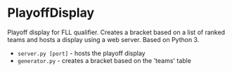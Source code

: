 # PlayoffDisplay
Playoff display for FLL qualifier. Creates a bracket based on a list of ranked teams and hosts a display using a web server. Based on Python 3.

* `server.py [port]` - hosts the playoff display
* `generator.py` - creates a bracket based on the 'teams' table
